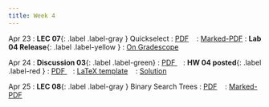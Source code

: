 ```yaml
---
title: Week 4
---
```


Apr 23
: **LEC 07**{: .label .label-gray } Quickselect
  : [PDF](lectures/07-quickselect/Lec07.pdf) &nbsp;&nbsp;
  : [Marked-PDF](lectures/07-quickselect/Lec07-marked.pdf)
: **Lab 04 Release**{: .label .label-yellow } 
  : [On Gradescope](#)

Apr 24
: **Discussion 03**{: .label .label-green}
  : [PDF ](discussion/discussion-03.pdf) &nbsp;&nbsp;
: **HW 04 posted**{: .label .label-red }
  : [PDF ](homeworks/HW04/HW04.pdf) &nbsp;&nbsp;
  : [LaTeX template](#) &nbsp;&nbsp;
  : [Solution](#)

Apr 25
: **LEC 08**{: .label .label-gray } Binary Search Trees
  : [PDF](lectures/08-bst/Lec08.pdf) &nbsp;&nbsp;
  : [Marked-PDF](#)

